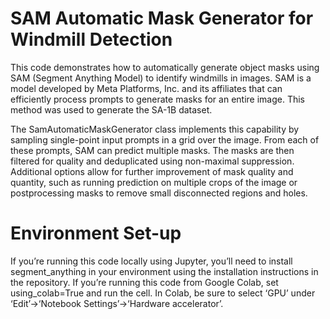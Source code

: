 # SAM Automatic Mask Generator for Windmill Detection

This code demonstrates how to automatically generate object masks using SAM (Segment Anything Model) to identify windmills in images. SAM is a model developed by Meta Platforms, Inc. and its affiliates that can efficiently process prompts to generate masks for an entire image. This method was used to generate the SA-1B dataset.

The SamAutomaticMaskGenerator class implements this capability by sampling single-point input prompts in a grid over the image. From each of these prompts, SAM can predict multiple masks. The masks are then filtered for quality and deduplicated using non-maximal suppression. Additional options allow for further improvement of mask quality and quantity, such as running prediction on multiple crops of the image or postprocessing masks to remove small disconnected regions and holes.

# Environment Set-up

If you’re running this code locally using Jupyter, you’ll need to install segment_anything in your environment using the installation instructions in the repository. If you’re running this code from Google Colab, set using_colab=True and run the cell. In Colab, be sure to select ‘GPU’ under ‘Edit’->‘Notebook Settings’->‘Hardware accelerator’.

